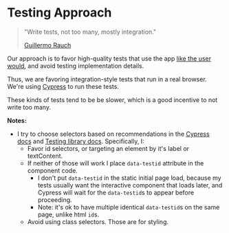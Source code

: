 # Testing Approach

> "Write tests, not too many, mostly integration."
>
> [Guillermo Rauch](https://twitter.com/rauchg/status/807626710350839808)

Our approach is to favor high-quality tests that use the app [like the user would](https://twitter.com/kentcdodds/status/977018512689455106), and avoid testing implementation details.

Thus, we are favoring integration-style tests that run in a real browser. We're using [Cypress](https://www.cypress.io/) to run these tests.

These kinds of tests tend to be be slower, which is a good incentive to not write too many.

**Notes:**

- I try to choose selectors based on recommendations in the [Cypress docs](https://docs.cypress.io/guides/references/best-practices.html#Selecting-Elements) and [Testing library docs](https://kentcdodds.com/blog/introducing-the-react-testing-library#this-solution). Specifically, I:
  - Favor id selectors, or targeting an element by it's label or textContent.
  - If neither of those will work I place `data-testid` attribute in the component code.
    - I don't put `data-testid` in the static initial page load, because my tests usually want the interactive component that loads later, and Cypress will wait for the `data-testid`s to appear before proceeding.
    - Note: it's ok to have multiple identical `data-testid`s on the same page, unlike html `id`s.
  - Avoid using class selectors. Those are for styling.
